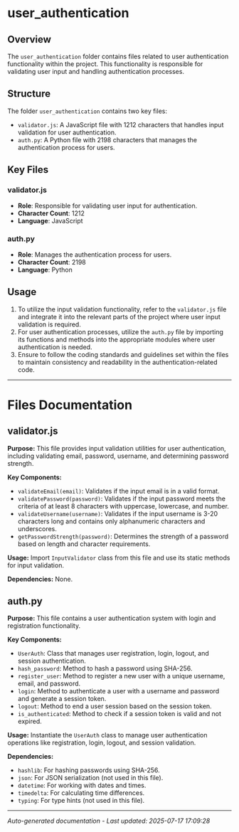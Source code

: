 # user_authentication

## Overview
The `user_authentication` folder contains files related to user authentication functionality within the project. This functionality is responsible for validating user input and handling authentication processes.

## Structure
The folder `user_authentication` contains two key files:
- `validator.js`: A JavaScript file with 1212 characters that handles input validation for user authentication.
- `auth.py`: A Python file with 2198 characters that manages the authentication process for users.

## Key Files
### validator.js
- **Role**: Responsible for validating user input for authentication.
- **Character Count**: 1212
- **Language**: JavaScript

### auth.py
- **Role**: Manages the authentication process for users.
- **Character Count**: 2198
- **Language**: Python

## Usage
1. To utilize the input validation functionality, refer to the `validator.js` file and integrate it into the relevant parts of the project where user input validation is required.
2. For user authentication processes, utilize the `auth.py` file by importing its functions and methods into the appropriate modules where user authentication is needed.
3. Ensure to follow the coding standards and guidelines set within the files to maintain consistency and readability in the authentication-related code.

---

# Files Documentation

## validator.js

**Purpose:** This file provides input validation utilities for user authentication, including validating email, password, username, and determining password strength.

**Key Components:**
- `validateEmail(email)`: Validates if the input email is in a valid format.
- `validatePassword(password)`: Validates if the input password meets the criteria of at least 8 characters with uppercase, lowercase, and number.
- `validateUsername(username)`: Validates if the input username is 3-20 characters long and contains only alphanumeric characters and underscores.
- `getPasswordStrength(password)`: Determines the strength of a password based on length and character requirements.

**Usage:** Import `InputValidator` class from this file and use its static methods for input validation.

**Dependencies:** None.

## auth.py

**Purpose:** This file contains a user authentication system with login and registration functionality.

**Key Components:**
- `UserAuth`: Class that manages user registration, login, logout, and session authentication.
- `hash_password`: Method to hash a password using SHA-256.
- `register_user`: Method to register a new user with a unique username, email, and password.
- `login`: Method to authenticate a user with a username and password and generate a session token.
- `logout`: Method to end a user session based on the session token.
- `is_authenticated`: Method to check if a session token is valid and not expired.

**Usage:** Instantiate the `UserAuth` class to manage user authentication operations like registration, login, logout, and session validation.

**Dependencies:** 
- `hashlib`: For hashing passwords using SHA-256.
- `json`: For JSON serialization (not used in this file).
- `datetime`: For working with dates and times.
- `timedelta`: For calculating time differences.
- `typing`: For type hints (not used in this file).

---
*Auto-generated documentation - Last updated: 2025-07-17 17:09:28*
